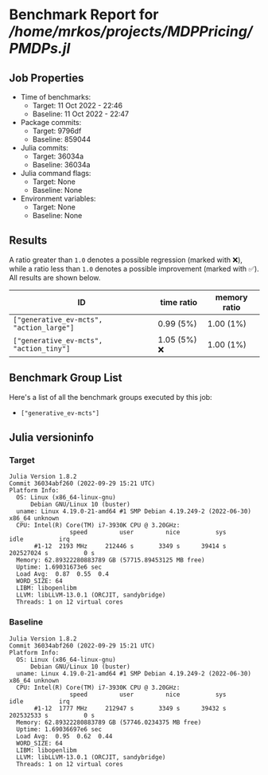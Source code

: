 # Benchmark Report for */home/mrkos/projects/MDPPricing/PMDPs.jl*

## Job Properties
* Time of benchmarks:
    - Target: 11 Oct 2022 - 22:46
    - Baseline: 11 Oct 2022 - 22:47
* Package commits:
    - Target: 9796df
    - Baseline: 859044
* Julia commits:
    - Target: 36034a
    - Baseline: 36034a
* Julia command flags:
    - Target: None
    - Baseline: None
* Environment variables:
    - Target: None
    - Baseline: None

## Results
A ratio greater than `1.0` denotes a possible regression (marked with :x:), while a ratio less
than `1.0` denotes a possible improvement (marked with :white_check_mark:). All results are shown below.

| ID                                       | time ratio    | memory ratio |
|------------------------------------------|---------------|--------------|
| `["generative_ev-mcts", "action_large"]` |    0.99 (5%)  |   1.00 (1%)  |
| `["generative_ev-mcts", "action_tiny"]`  | 1.05 (5%) :x: |   1.00 (1%)  |

## Benchmark Group List
Here's a list of all the benchmark groups executed by this job:

- `["generative_ev-mcts"]`

## Julia versioninfo

### Target
```
Julia Version 1.8.2
Commit 36034abf260 (2022-09-29 15:21 UTC)
Platform Info:
  OS: Linux (x86_64-linux-gnu)
      Debian GNU/Linux 10 (buster)
  uname: Linux 4.19.0-21-amd64 #1 SMP Debian 4.19.249-2 (2022-06-30) x86_64 unknown
  CPU: Intel(R) Core(TM) i7-3930K CPU @ 3.20GHz: 
                 speed         user         nice          sys         idle          irq
       #1-12  2193 MHz     212446 s       3349 s      39414 s  202527024 s          0 s
  Memory: 62.89322280883789 GB (57715.89453125 MB free)
  Uptime: 1.69031673e6 sec
  Load Avg:  0.87  0.55  0.4
  WORD_SIZE: 64
  LIBM: libopenlibm
  LLVM: libLLVM-13.0.1 (ORCJIT, sandybridge)
  Threads: 1 on 12 virtual cores
```

### Baseline
```
Julia Version 1.8.2
Commit 36034abf260 (2022-09-29 15:21 UTC)
Platform Info:
  OS: Linux (x86_64-linux-gnu)
      Debian GNU/Linux 10 (buster)
  uname: Linux 4.19.0-21-amd64 #1 SMP Debian 4.19.249-2 (2022-06-30) x86_64 unknown
  CPU: Intel(R) Core(TM) i7-3930K CPU @ 3.20GHz: 
                 speed         user         nice          sys         idle          irq
       #1-12  1777 MHz     212947 s       3349 s      39432 s  202532533 s          0 s
  Memory: 62.89322280883789 GB (57746.0234375 MB free)
  Uptime: 1.69036697e6 sec
  Load Avg:  0.95  0.62  0.44
  WORD_SIZE: 64
  LIBM: libopenlibm
  LLVM: libLLVM-13.0.1 (ORCJIT, sandybridge)
  Threads: 1 on 12 virtual cores
```